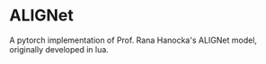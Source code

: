 # ALIGNet
A pytorch implementation of Prof. Rana Hanocka's ALIGNet model, originally developed in lua.
